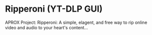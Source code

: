 # Ripperoni (YT-DLP GUI)

APROX Project: Ripperoni: A simple, elagent, and free way to rip online video and audio to your heart's content...
